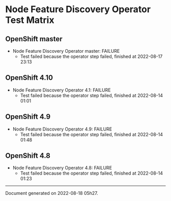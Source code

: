 
Node Feature Discovery Operator Test Matrix
===========================================

OpenShift master
----------------



* Node Feature Discovery Operator master: FAILURE
  - Test failed because the operator step failed, finished at 2022-08-17 23:13






OpenShift 4.10
--------------



* Node Feature Discovery Operator 4.1: FAILURE
  - Test failed because the operator step failed, finished at 2022-08-14 01:01






OpenShift 4.9
-------------



* Node Feature Discovery Operator 4.9: FAILURE
  - Test failed because the operator step failed, finished at 2022-08-14 01:48






OpenShift 4.8
-------------



* Node Feature Discovery Operator 4.8: FAILURE
  - Test failed because the operator step failed, finished at 2022-08-14 01:23






---
Document generated on 2022-08-18 05h27.
